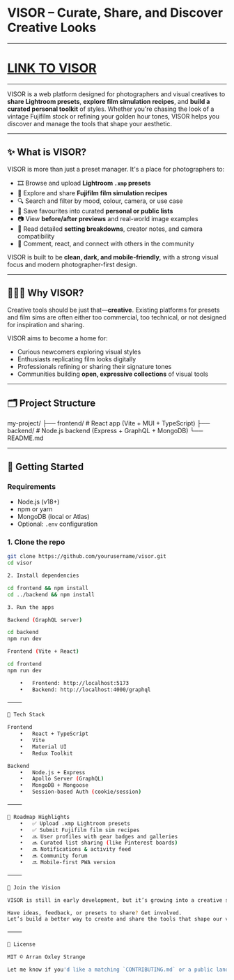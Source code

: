# VISOR – Curate, Share, and Discover Creative Looks

---
# [LINK TO VISOR]([https://example.com](https://visor-c51a1.web.app/))
---

VISOR is a web platform designed for photographers and visual creatives to **share Lightroom presets**, **explore film simulation recipes**, and **build a curated personal toolkit** of styles. Whether you're chasing the look of a vintage Fujifilm stock or refining your golden hour tones, VISOR helps you discover and manage the tools that shape your aesthetic.

---

## ✨ What is VISOR?

VISOR is more than just a preset manager. It's a place for photographers to:

- 🎞 Browse and upload **Lightroom `.xmp` presets**
- 🎨 Explore and share **Fujifilm film simulation recipes**
- 🔍 Search and filter by mood, colour, camera, or use case
- 💾 Save favourites into curated **personal or public lists**
- 📷 View **before/after previews** and real-world image examples
- 🧠 Read detailed **setting breakdowns**, creator notes, and camera compatibility
- 💬 Comment, react, and connect with others in the community

VISOR is built to be **clean, dark, and mobile-friendly**, with a strong visual focus and modern photographer-first design.

---

## 🧑‍🤝‍🧑 Why VISOR?

Creative tools should be just that—**creative**. Existing platforms for presets and film sims are often either too commercial, too technical, or not designed for inspiration and sharing.

VISOR aims to become a home for:

- Curious newcomers exploring visual styles
- Enthusiasts replicating film looks digitally
- Professionals refining or sharing their signature tones
- Communities building **open, expressive collections** of visual tools

---

## 🗂 Project Structure

my-project/
├── frontend/ # React app (Vite + MUI + TypeScript)
├── backend/ # Node.js backend (Express + GraphQL + MongoDB)
└── README.md

---

## 🚀 Getting Started

### Requirements

- Node.js (v18+)
- npm or yarn
- MongoDB (local or Atlas)
- Optional: `.env` configuration

### 1. Clone the repo

```bash
git clone https://github.com/yourusername/visor.git
cd visor

2. Install dependencies

cd frontend && npm install
cd ../backend && npm install

3. Run the apps

Backend (GraphQL server)

cd backend
npm run dev

Frontend (Vite + React)

cd frontend
npm run dev

	•	Frontend: http://localhost:5173
	•	Backend: http://localhost:4000/graphql

⸻

🧱 Tech Stack

Frontend
	•	React + TypeScript
	•	Vite
	•	Material UI
	•	Redux Toolkit

Backend
	•	Node.js + Express
	•	Apollo Server (GraphQL)
	•	MongoDB + Mongoose
	•	Session-based Auth (cookie/session)

⸻

📍 Roadmap Highlights
	•	✅ Upload .xmp Lightroom presets
	•	✅ Submit Fujifilm film sim recipes
	•	🔜 User profiles with gear badges and galleries
	•	🔜 Curated list sharing (like Pinterest boards)
	•	🔜 Notifications & activity feed
	•	🔜 Community forum
	•	🔜 Mobile-first PWA version

⸻

🖤 Join the Vision

VISOR is still in early development, but it’s growing into a creative space for image-makers who care deeply about mood, tone, and story. It’s open, community-driven, and designed to evolve with its users.

Have ideas, feedback, or presets to share? Get involved.
Let’s build a better way to create and share the tools that shape our visual voice.

⸻

📄 License

MIT © Arran Oxley Strange

Let me know if you'd like a matching `CONTRIBUTING.md` or a public landing page intro copy for visitors.
```
